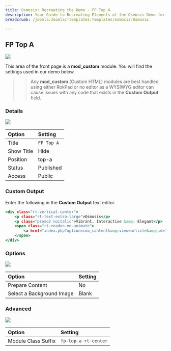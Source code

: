 ```yaml
---
title: Osmosis: Recreating the Demo - FP Top A
description: Your Guide to Recreating Elements of the Osmosis Demo for Joomla
breadcrumb: /joomla:Joomla/!templates:Templates/osmosis:Osmosis

---
```


FP Top A
-----

![][demo]

This area of the front page is a **mod_custom** module. You will find the settings used in our demo below.

>> Any **mod_custom** (Custom HTML) modules are best handled using either RokPad or no editor as a WYSIWYG editor can cause issues with any code that exists in the **Custom Output** field.

### Details

![][demo2]

| Option     | Setting    |  
| :--------- | :--------- |  
| Title      | `FP Top A` |  
| Show Title | Hide       |  
| Position   | top-a      |  
| Status     | Published  |  
| Access     | Public     |  

### Custom Output

Enter the following in the **Custom Output** text editor.

~~~ .html
<div class="rt-vertical-center">
    <p class="rt-text-extra-large">Osmosis</p>
    <p class="promo2 noitalic">Vibrant, Interactive &amp; Elegant</p>
    <span class="rt-readon-no-animate">
        <a href="index.php?option=com_content&amp;view=article&amp;id=1&amp;Itemid=111" class="readon4" data-hover="Features">Features</a>
    </span>
</div>
~~~

### Options

![][demo3]

| Option                    | Setting     |
| :----------               | :---------- |
| Prepare Content           | No          |
| Select a Background Image | Blank       |

### Advanced

![][demo4]

| Option              | Setting              |
| :----------         | :----------          |
| Module Class Suffix | `fp-top-a rt-center` |

[demo]: assets/demo_1.jpeg
[demo2]: assets/demo_1a.jpeg
[demo3]: assets/demo_1b.jpeg
[demo4]: assets/demo_1c.jpeg

